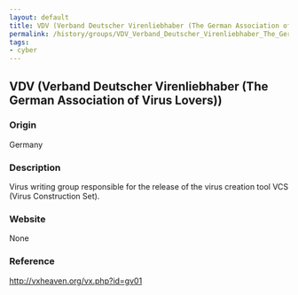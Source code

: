 ```yaml
---
layout: default
title: VDV (Verband Deutscher Virenliebhaber (The German Association of Virus Lovers))
permalink: /history/groups/VDV_Verband_Deutscher_Virenliebhaber_The_German_Association_of_Virus Lovers/
tags:
- cyber
---
```


## VDV (Verband Deutscher Virenliebhaber (The German Association of Virus Lovers))

### Origin
Germany

### Description
Virus writing group responsible for the release of the virus creation tool VCS (Virus Construction Set).

### Website
None

### Reference
http://vxheaven.org/vx.php?id=gv01
